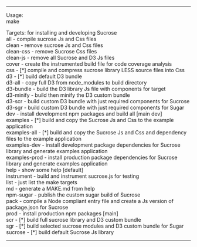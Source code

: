   
--------------------------------------  
  Usage:  
    make <target>  
  
  Targets: for installing and developing Sucrose  
    all            - compile sucrose Js and Css files  
    clean          - remove sucrose Js and Css files  
    clean-css      - remove Sucrose Css files  
    clean-js       - remove all Sucrose and D3 Js files  
    cover          - create the instrumented build file for code coverage analysis  
    css            - [\*] compile and compress sucrose library LESS source files into Css  
    d3             - [\*] build default D3 bundle  
    d3-all         - copy full D3 from node_modules to build directory  
    d3-bundle      - build the D3 library Js file with components for target  
    d3-minify      - build then minify the D3 custom bundle  
    d3-scr         - build custom D3 bundle with just required components for Sucrose  
    d3-sgr         - build custom D3 bundle with just required components for Sugar  
    dev            - install development npm packages and build all [main dev]  
    examples       - [\*] build and copy the Sucrose Js and Css to the example application  
    examples-all   - [\*] build and copy the Sucrose Js and Css and dependency files to the example application  
    examples-dev   - install development package dependencies for Sucrose library and generate examples application  
    examples-prod  - install production package dependencies for Sucrose library and generate examples application  
    help           - show some help [default]  
    instrument     - build and instrument sucrose.js for testing  
    list           - just list the make targets  
    md             - generate a MAKE.md from help  
    npm-sugar      - publish the custom sugar build of Sucrose  
    pack           - compile a Node compliant entry file and create a Js version of package.json for Sucrose  
    prod           - install production npm packages [main]  
    scr            - [\*] build full sucrose library and D3 custom bundle  
    sgr            - [\*] build selected sucrose modules and D3 custom bundle for Sugar  
    sucrose        - [\*] build default Sucrose Js library  
   
--------------------------------------  
   
